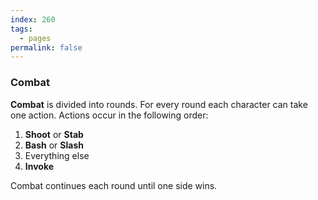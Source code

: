 ```yaml
---
index: 260
tags:
  - pages
permalink: false
---
```


### Combat

**Combat** is divided into rounds. For every round each character can take one action. Actions occur in the following order:

1. **Shoot** or **Stab**
2. **Bash** or **Slash**
3. Everything else
4. **Invoke**

Combat continues each round until one side wins.
